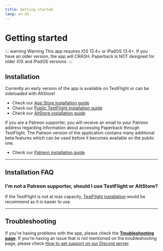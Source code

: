 ```yaml
---
title: Getting started
lang: en-US
---
```


# Getting started

::: warning Warning
This app requires iOS 13.4+ or iPadOS 13.4+. If you have an older version, the app will CRASH. Paperback is NOT designed for older iOS and iPadOS versions.
:::

## Installation
Currently an early version of the app is available on TestFlight or can be sideloaded with AltStore!

 * Check our [App Store installation guide](/help/installation/app-store/)
 * Check our [Public TestFlight installation guide](/help/installation/public-testflight/)
 * Check our [AltStore installation guide](/help/installation/public-altstore/)


If you are a Patreon supporter, you will receive an email to your Patreon address regarding information about accessing Paperback through TestFlight. The Patreon version of the application contains many additional beta features which can be used before it becomes available on the public one.

 * Check our [Patreon installation guide](/help/installation/beta-testflight/)

---

## Installation FAQ
### I'm not a Patreon supporter, should I use TestFlight or AltStore?
If the TestFlight is not at max capacity, [TestFlight installation](/help/installation/beta-testflight/) would be recommend as it is easier to use.

---

## Troubleshooting
If you're having problems with the app, please check the **[Troubleshooting page](/help/faq/#troubleshooting)**. 
If you're having an issue that is not mentioned on the troubleshooting page, please check [How to get support on our Discord server](/help/guides/discord-support).
